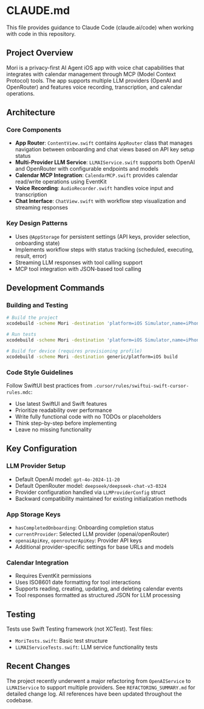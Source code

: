 # CLAUDE.md

This file provides guidance to Claude Code (claude.ai/code) when working with code in this repository.

## Project Overview

Mori is a privacy-first AI Agent iOS app with voice chat capabilities that integrates with calendar management through MCP (Model Context Protocol) tools. The app supports multiple LLM providers (OpenAI and OpenRouter) and features voice recording, transcription, and calendar operations.

## Architecture

### Core Components

- **App Router**: `ContentView.swift` contains `AppRouter` class that manages navigation between onboarding and chat views based on API key setup status
- **Multi-Provider LLM Service**: `LLMAIService.swift` supports both OpenAI and OpenRouter with configurable endpoints and models
- **Calendar MCP Integration**: `CalendarMCP.swift` provides calendar read/write operations using EventKit
- **Voice Recording**: `AudioRecorder.swift` handles voice input and transcription
- **Chat Interface**: `ChatView.swift` with workflow step visualization and streaming responses

### Key Design Patterns

- Uses `@AppStorage` for persistent settings (API keys, provider selection, onboarding state)
- Implements workflow steps with status tracking (scheduled, executing, result, error)
- Streaming LLM responses with tool calling support
- MCP tool integration with JSON-based tool calling

## Development Commands

### Building and Testing
```bash
# Build the project
xcodebuild -scheme Mori -destination 'platform=iOS Simulator,name=iPhone 16' build

# Run tests
xcodebuild -scheme Mori -destination 'platform=iOS Simulator,name=iPhone 16' test

# Build for device (requires provisioning profile)
xcodebuild -scheme Mori -destination generic/platform=iOS build
```

### Code Style Guidelines
Follow SwiftUI best practices from `.cursor/rules/swiftui-swift-cursor-rules.mdc`:
- Use latest SwiftUI and Swift features
- Prioritize readability over performance
- Write fully functional code with no TODOs or placeholders
- Think step-by-step before implementing
- Leave no missing functionality

## Key Configuration

### LLM Provider Setup
- Default OpenAI model: `gpt-4o-2024-11-20`
- Default OpenRouter model: `deepseek/deepseek-chat-v3-0324`
- Provider configuration handled via `LLMProviderConfig` struct
- Backward compatibility maintained for existing initialization methods

### App Storage Keys
- `hasCompletedOnboarding`: Onboarding completion status
- `currentProvider`: Selected LLM provider (openai/openRouter)
- `openaiApiKey`, `openrouterApiKey`: Provider API keys
- Additional provider-specific settings for base URLs and models

### Calendar Integration
- Requires EventKit permissions
- Uses ISO8601 date formatting for tool interactions
- Supports reading, creating, updating, and deleting calendar events
- Tool responses formatted as structured JSON for LLM processing

## Testing

Tests use Swift Testing framework (not XCTest). Test files:
- `MoriTests.swift`: Basic test structure
- `LLMAIServiceTests.swift`: LLM service functionality tests

## Recent Changes

The project recently underwent a major refactoring from `OpenAIService` to `LLMAIService` to support multiple providers. See `REFACTORING_SUMMARY.md` for detailed change log. All references have been updated throughout the codebase.